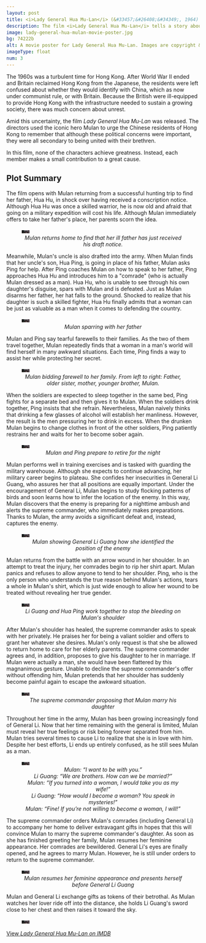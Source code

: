 ```yaml
---
layout: post
title: <i>Lady General Hua Mu-Lan</i> (&#33457;&#26408;&#34349;, 1964)
description: The film <i>Lady General Hua Mu-Lan</i> tells a story about unity. By themselves, Mulan, Ping, and Li Guang each make small contributions. Together, they achieve something great.
image: lady-general-hua-mulan-movie-poster.jpg
bg: 74222b
alt: A movie poster for Lady General Hua Mu-Lan. Images are copyright &copy;1964 Shaw Brothers.
imageType: float
num: 3
---
```


The 1960s was a turbulent time for Hong Kong. After World War II ended and Britain reclaimed Hong Kong from the Japanese, the residents were left confused about whether they would identify with China, which as now under communist rule, or with Britain. Because the British were ill-equipped to provide Hong Kong with the infrastructure needed to sustain a growing society, there was much concern about unrest.

Amid this uncertainty, the film *Lady General Hua Mu-Lan* was released. The directors used the iconic hero Mulan to urge the Chinese residents of Hong Kong to remember that although these political concerns were important, they were all secondary to being united with their brethren.

In this film, none of the characters achieve greatness. Instead, each member makes a small contribution to a great cause.

<h2>Plot Summary</h2>

The film opens with Mulan returning from a successful hunting trip to find her father, Hua Hu, in shock over having received a conscription notice. Although Hua Hu was once a skilled warrior, he is now old and afraid that going on a military expedition will cost his life. Although Mulan immediately offers to take her father's place, her parents scorn the idea.

<figure class="big">
<img class="fillimg lazy" src="/assets/images/articles/lady-general-hua-mulan/placeholder.jpg" data-src="/assets/images/articles/lady-general-hua-mulan/1920/mulan-sees-her-father-sick.jpg" data-srcset="/assets/images/articles/lady-general-hua-mulan/320/mulan-sees-her-father-sick.jpg 320w, /assets/images/articles/lady-general-hua-mulan/640/mulan-sees-her-father-sick.jpg 640w, /assets/images/articles/lady-general-hua-mulan/960/mulan-sees-her-father-sick.jpg 960 w, /assets/images/articles/lady-general-hua-mulan/1440/mulan-sees-her-father-sick.jpg 1440w, /assets/images/articles/lady-general-hua-mulan/1920/mulan-sees-her-father-sick.jpg 1920w" alt="Mulan returns home to find that her ill father has just received his draft notice. Mulan is wearing a hunting uniform and her father is in bed." />
<figcaption style="text-align: center;"><i>Mulan returns home to find that her ill father has just received his draft notice.</i></figcaption>
</figure>

Meanwhile, Mulan's uncle is also drafted into the army. When Mulan finds that her uncle's son, Hua Ping, is going in place of his father, Mulan asks Ping for help. After Ping coaches Mulan on how to speak to her father, Ping approaches Hua Hu and introduces him to a "comrade" (who is actually Mulan dressed as a man). Hua Hu, who is unable to see through his own daughter's disguise, spars with Mulan and is defeated. Just as Mulan disarms her father, her hat falls to the ground. Shocked to realize that his daughter is such a skilled fighter, Hua Hu finally admits that a woman can be just as valuable as a man when it comes to defending the country.

<figure class="big">
<img class="fillimg lazy" src="/assets/images/articles/lady-general-hua-mulan/placeholder.jpg" data-src="/assets/images/articles/lady-general-hua-mulan/1920/mulan-spars-with-her-father.jpg" data-srcset="/assets/images/articles/lady-general-hua-mulan/320/mulan-spars-with-her-father.jpg 320w, /assets/images/articles/lady-general-hua-mulan/640/mulan-spars-with-her-father.jpg 640w, /assets/images/articles/lady-general-hua-mulan/960/mulan-spars-with-her-father.jpg 960w, /assets/images/articles/lady-general-hua-mulan/1440/mulan-spars-with-her-father.jpg 1440w, /assets/images/articles/lady-general-hua-mulan/1920/mulan-spars-with-her-father.jpg 1920w" alt="Mulan sparring with her father" />
<figcaption style="text-align: center;"><i>Mulan sparring with her father</i></figcaption>
</figure>

Mulan and Ping say tearful farewells to their families. As the two of them travel together, Mulan repeatedly finds that a woman in a man's world will find herself in many awkward situations. Each time, Ping finds a way to assist her while protecting her secret.

<figure class="big">
<img class="fillimg lazy" src="/assets/images/articles/lady-general-hua-mulan/placeholder.jpg" data-src="/assets/images/articles/lady-general-hua-mulan/1920/mulan-bids-farewell-to-her-family.jpg" data-srcset="/assets/images/articles/lady-general-hua-mulan/320/mulan-bids-farewell-to-her-family.jpg 320w, /assets/images/articles/lady-general-hua-mulan/640/mulan-bids-farewell-to-her-family.jpg 640w, /assets/images/articles/lady-general-hua-mulan/960/mulan-bids-farewell-to-her-family.jpg 960w, /assets/images/articles/lady-general-hua-mulan/1440/mulan-bids-farewell-to-her-family.jpg 1440w, /assets/images/articles/lady-general-hua-mulan/1920/mulan-bids-farewell-to-her-family.jpg 1920w" alt="Mulan bidding farewell to her family" />
<figcaption style="text-align: center;"><i>Mulan bidding farewell to her family. From left to right: Father, older sister, mother, younger brother, Mulan.</i></figcaption>
</figure>

When the soldiers are expected to sleep together in the same bed, Ping fights for a separate bed and then gives it to Mulan. When the soldiers drink together, Ping insists that she refrain. Nevertheless, Mulan naively thinks that drinking a few glasses of alcohol will establish her manliness. However, the result is the men pressuring her to drink in excess. When the drunken Mulan begins to change clothes in front of the other soldiers, Ping patiently restrains her and waits for her to become sober again.

<figure class="big">
<img class="fillimg lazy" src="/assets/images/articles/lady-general-hua-mulan/placeholder.jpg" data-src="/assets/images/articles/lady-general-hua-mulan/1920/mulan-and-ping-prepare-to-retire-for-the-night.jpg" data-srcset="/assets/images/articles/lady-general-hua-mulan/320/mulan-and-ping-prepare-to-retire-for-the-night.jpg 320w, /assets/images/articles/lady-general-hua-mulan/640/mulan-and-ping-prepare-to-retire-for-the-night.jpg 640w, /assets/images/articles/lady-general-hua-mulan/960/mulan-and-ping-prepare-to-retire-for-the-night.jpg 960w, /assets/images/articles/lady-general-hua-mulan/1440/mulan-and-ping-prepare-to-retire-for-the-night.jpg 1440w, /assets/images/articles/lady-general-hua-mulan/1920/mulan-and-ping-prepare-to-retire-for-the-night.jpg 1920w" alt="Mulan and Ping prepare to retire for the night" />
<figcaption style="text-align: center;"><i>Mulan and Ping prepare to retire for the night</i></figcaption>
</figure>

Mulan performs well in training exercises and is tasked with guarding the military warehouse. Although she expects to continue advancing, her military career begins to plateau. She confides her insecurities in General Li Guang, who assures her that all positions are equally important. Under the encouragement of General Li, Mulan begins to study flocking patterns of birds and soon learns how to infer the location of the enemy. In this way, Mulan discovers that the enemy is preparing for a nighttime ambush and alerts the supreme commander, who immediately makes preparations. Thanks to Mulan, the army avoids a significant defeat and, instead, captures the enemy.

<figure class="big">
<img class="fillimg lazy" src="/assets/images/articles/lady-general-hua-mulan/placeholder.jpg" data-src="/assets/images/articles/lady-general-hua-mulan/1920/mulan-with-general-li-guang-at-night.jpg" data-srcset="/assets/images/articles/lady-general-hua-mulan/320/mulan-with-general-li-guang-at-night.jpg 320w, /assets/images/articles/lady-general-hua-mulan/640/mulan-with-general-li-guang-at-night.jpg 640w, /assets/images/articles/lady-general-hua-mulan/960/mulan-with-general-li-guang-at-night.jpg 960w, /assets/images/articles/lady-general-hua-mulan/1440/mulan-with-general-li-guang-at-night.jpg 1440w, /assets/images/articles/lady-general-hua-mulan/1920/mulan-with-general-li-guang-at-night.jpg 1920w" alt="Mulan togeter with General Li Guang at night" />
<figcaption style="text-align: center;"><i>Mulan showing General Li Guang how she identified the position of the enemy</i></figcaption>
</figure>

Mulan returns from the battle with an arrow wound in her shoulder. In an attempt to treat the injury, her comrades begin to rip her shirt apart. Mulan panics and refuses to allow anyone to tend to her shoulder. Ping, who is the only person who understands the true reason behind Mulan's actions, tears a whole in Mulan's shirt, which is just wide enough to allow her wound to be treated without revealing her true gender.

<figure class="big">
<img class="fillimg lazy" src="/assets/images/articles/lady-general-hua-mulan/placeholder.jpg" data-src="/assets/images/articles/lady-general-hua-mulan/1920/mulan-shoulder-bleeding.jpg" data-srcset="/assets/images/articles/lady-general-hua-mulan/320/mulan-shoulder-bleeding.jpg 320w, /assets/images/articles/lady-general-hua-mulan/640/mulan-shoulder-bleeding.jpg 640w, /assets/images/articles/lady-general-hua-mulan/960/mulan-shoulder-bleeding.jpg 960w, /assets/images/articles/lady-general-hua-mulan/1440/mulan-shoulder-bleeding.jpg 1440w, /assets/images/articles/lady-general-hua-mulan/1920/mulan-shoulder-bleeding.jpg 1920w" alt="Li Guang and Hua Ping work together to stop the bleeding on Mulan’s shoulder" />
<figcaption style="text-align: center;"><i>Li Guang and Hua Ping work together to stop the bleeding on Mulan's shoulder</i></figcaption>
</figure>

After Mulan's shoulder has healed, the supreme commander asks to speak with her privately. He praises her for being a valiant soldier and offers to grant her whatever she desires. Mulan's only request is that she be allowed to return home to care for her elderly parents. The supreme commander agrees and, in addition, proposes to give his daughter to her in marriage. If Mulan were actually a man, she would have been flattered by this magnanimous gesture. Unable to decline the supreme commander's offer without offending him, Mulan pretends that her shoulder has suddenly become painful again to escape the awkward situation.

<figure class="big">
<img class="fillimg lazy" src="/assets/images/articles/lady-general-hua-mulan/placeholder.jpg" data-src="/assets/images/articles/lady-general-hua-mulan/1920/supreme-commander-with-mulan.jpg" data-srcset="/assets/images/articles/lady-general-hua-mulan/320/supreme-commander-with-mulan.jpg 320w, /assets/images/articles/lady-general-hua-mulan/640/supreme-commander-with-mulan.jpg 640w, /assets/images/articles/lady-general-hua-mulan/960/supreme-commander-with-mulan.jpg 960w, /assets/images/articles/lady-general-hua-mulan/1440/supreme-commander-with-mulan.jpg 1440w, /assets/images/articles/lady-general-hua-mulan/1920/supreme-commander-with-mulan.jpg 1920w" alt="The supreme commander proposing that Mulan marry his daughter" />
<figcaption style="text-align: center;"><i>The supreme commander proposing that Mulan marry his daughter</i></figcaption>
</figure>

Throughout her time in the army, Mulan has been growing increasingly fond of General Li. Now that her time remaining with the general is limited, Mulan must reveal her true feelings or risk being forever separated from him. Mulan tries several times to cause Li to realize that she is in love with him. Despite her best efforts, Li ends up entirely confused, as he still sees Mulan as a man.

<figure class="big">
<img class="fillimg lazy" src="/assets/images/articles/lady-general-hua-mulan/placeholder.jpg" data-src="/assets/images/articles/lady-general-hua-mulan/1920/mulan-frustrated-with-li-guang.jpg" data-srcset="/assets/images/articles/lady-general-hua-mulan/320/mulan-frustrated-with-li-guang.jpg 320w, /assets/images/articles/lady-general-hua-mulan/640/mulan-frustrated-with-li-guang.jpg 640w, /assets/images/articles/lady-general-hua-mulan/960/mulan-frustrated-with-li-guang.jpg 960w, /assets/images/articles/lady-general-hua-mulan/1440/mulan-frustrated-with-li-guang.jpg 1440w, /assets/images/articles/lady-general-hua-mulan/1920/mulan-frustrated-with-li-guang.jpg 1920w" alt="Mulan speaking with General Li Guang. Li Guang is confused and Mulan is frustrated." />
<figcaption style="text-align: center;"><i>Mulan: &ldquo;I want to be with you.&rdquo;<br />Li Guang: &ldquo;We are brothers. How can we be married?&rdquo;<br />Mulan: &ldquo;If you turned into a woman, I would take you as my wife!&rdquo;<br />Li Guang: &ldquo;How would I become a woman? You speak in mysteries!&rdquo;<br />Mulan: &ldquo;Fine! If you’re not willing to become a woman, I will!&rdquo;</i></figcaption>
</figure>

The supreme commander orders Mulan's comrades (including General Li) to accompany her home to deliver extravagant gifts in hopes that this will convince Mulan to marry the supreme commander's daughter. As soon as she has finished greeting her family, Mulan resumes her feminine appearance. Her comrades are bewildered. General Li's eyes are finally opened, and he agrees to marry Mulan. However, he is still under orders to return to the supreme commander.

<figure class="big">
<img class="fillimg lazy" src="/assets/images/articles/lady-general-hua-mulan/placeholder.jpg" data-src="/assets/images/articles/lady-general-hua-mulan/1920/mulan-resumes-feminine-appearance.jpg" data-srcset="/assets/images/articles/lady-general-hua-mulan/320/mulan-resumes-feminine-appearance.jpg 320w, /assets/images/articles/lady-general-hua-mulan/640/mulan-resumes-feminine-appearance.jpg 640w, /assets/images/articles/lady-general-hua-mulan/960/mulan-resumes-feminine-appearance.jpg 960w, /assets/images/articles/lady-general-hua-mulan/1440/mulan-resumes-feminine-appearance.jpg 1440w, /assets/images/articles/lady-general-hua-mulan/1920/mulan-resumes-feminine-appearance.jpg 1920w" alt="Mulan resumes her feminine appearance and presents herself before General Li Guang" />
<figcaption style="text-align: center;"><i>Mulan resumes her feminine appearance and presents herself before General Li Guang</i></figcaption>
</figure>

Mulan and General Li exchange gifts as tokens of their betrothal. As Mulan watches her lover ride off into the distance, she holds Li Guang's sword close to her chest and then raises it toward the sky.

<figure class="big">
<img class="fillimg lazy" src="/assets/images/articles/lady-general-hua-mulan/placeholder.jpg" data-src="/assets/images/articles/lady-general-hua-mulan/1920/mulan-holding-li-guangs-sword.jpg" data-srcset="/assets/images/articles/lady-general-hua-mulan/320/mulan-holding-li-guangs-sword.jpg 320w, /assets/images/articles/lady-general-hua-mulan/640/mulan-holding-li-guangs-sword.jpg 640w, /assets/images/articles/lady-general-hua-mulan/960/mulan-holding-li-guangs-sword.jpg 960w, /assets/images/articles/lady-general-hua-mulan/1440/mulan-holding-li-guangs-sword.jpg 1440w, /assets/images/articles/lady-general-hua-mulan/1920/mulan-holding-li-guangs-sword.jpg 1920w" alt="Mulan holding Li Guang's sword" />
</figure>

<a href="https://www.imdb.com/title/tt0064452/">View <i>Lady General Hua Mu-Lan on IMDB</i></a>

<script type="text/javascript" src="/assets/js/resizeLazyThumbs.js"></script>
<script type="text/javascript" src="https://cdn.jsdelivr.net/npm/vanilla-lazyload@12.0.0/dist/lazyload.min.js" onload="var lazyLoadInstance=new LazyLoad({elements_selector:'.lazy'});"></script>

<script type="application/ld+json">
{
  "@context": "http://schema.org",
  "@type": "Movie",
  "name": "Lady General Hua Mu-Lan",
  "image": "https://mulanbook.com/assets/images/articles/lady-general-hua-mulan-movie-poster.jpg",
  "author": {
    "@type": "Organization",
    "name": "Shaw Brothers"
  },
  "datePublished": "1964-06-18",
  "sameAs": "https://en.wikipedia.org/wiki/Lady_General_Hua_Mu-lan"
}
</script>
